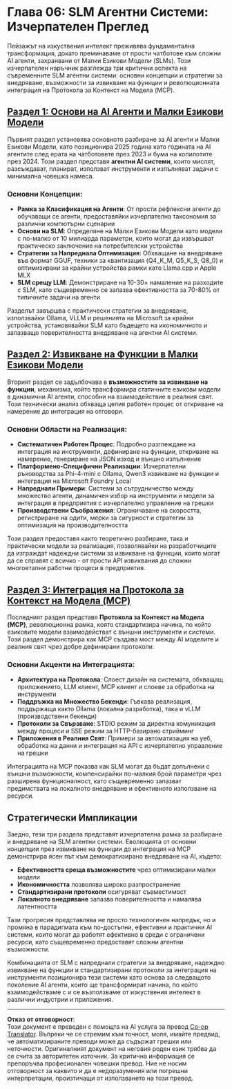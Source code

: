 <!--
CO_OP_TRANSLATOR_METADATA:
{
  "original_hash": "b17bf7f849519fac995c24ab9e2d0be8",
  "translation_date": "2025-09-18T23:37:18+00:00",
  "source_file": "Module06/README.md",
  "language_code": "bg"
}
-->
# Глава 06: SLM Агентни Системи: Изчерпателен Преглед

Пейзажът на изкуствения интелект преживява фундаментална трансформация, докато преминаваме от прости чатботове към сложни AI агенти, захранвани от Малки Езикови Модели (SLMs). Този изчерпателен наръчник разглежда три критични аспекта на съвременните SLM агентни системи: основни концепции и стратегии за внедряване, възможности за извикване на функции и революционната интеграция на Протокола за Контекст на Модела (MCP).

## [Раздел 1: Основи на AI Агенти и Малки Езикови Модели](./01.IntroduceAgent.md)

Първият раздел установява основното разбиране за AI агенти и Малки Езикови Модели, като позиционира 2025 година като годината на AI агентите след ерата на чатботовете през 2023 и бума на копилотите през 2024. Този раздел представя **агентни AI системи**, които мислят, разсъждават, планират, използват инструменти и изпълняват задачи с минимална човешка намеса.

### Основни Концепции:
- **Рамка за Класификация на Агенти**: От прости рефлексни агенти до обучаващи се агенти, предоставяйки изчерпателна таксономия за различни компютърни сценарии
- **Основи на SLM**: Определяне на Малки Езикови Модели като модели с по-малко от 10 милиарда параметри, които могат да извършват практическо заключение на потребителски устройства
- **Стратегии за Напреднала Оптимизация**: Обхващане на внедряване във формат GGUF, техники за квантизация (Q4_K_M, Q5_K_S, Q8_0) и оптимизирани за крайни устройства рамки като Llama.cpp и Apple MLX
- **SLM срещу LLM**: Демонстриране на 10-30× намаление на разходите с SLM, като същевременно се запазва ефективността за 70-80% от типичните задачи на агенти

Разделът завършва с практически стратегии за внедряване, използвайки Ollama, VLLM и решенията на Microsoft за крайни устройства, установявайки SLM като бъдещето на икономичното и запазващо поверителността внедряване на агентни AI системи.

## [Раздел 2: Извикване на Функции в Малки Езикови Модели](./02.FunctionCalling.md)

Вторият раздел се задълбочава в **възможностите за извикване на функции**, механизма, който трансформира статичните езикови модели в динамични AI агенти, способни на взаимодействие в реалния свят. Този технически анализ обхваща целия работен процес от откриване на намерение до интеграция на отговори.

### Основни Области на Реализация:
- **Систематичен Работен Процес**: Подробно разглеждане на интеграция на инструменти, дефиниране на функции, откриване на намерение, генериране на JSON изход и външно изпълнение
- **Платформено-Специфични Реализации**: Изчерпателни ръководства за Phi-4-mini с Ollama, Qwen3 извикване на функции и интеграция на Microsoft Foundry Local
- **Напреднали Примери**: Системи за сътрудничество между множество агенти, динамичен избор на инструменти и модели за интеграция в предприятия с изчерпателно управление на грешки
- **Производствени Съображения**: Ограничаване на скоростта, регистриране на одити, мерки за сигурност и стратегии за оптимизация на производителността

Този раздел предоставя както теоретично разбиране, така и практически модели за реализация, позволявайки на разработчиците да изграждат надеждни системи за извикване на функции, които могат да се справят с всичко - от прости API извиквания до сложни многоетапни работни процеси в предприятия.

## [Раздел 3: Интеграция на Протокола за Контекст на Модела (MCP)](./03.IntroduceMCP.md)

Последният раздел представя **Протокола за Контекст на Модела (MCP)**, революционна рамка, която стандартизира начина, по който езиковите модели взаимодействат с външни инструменти и системи. Този раздел демонстрира как MCP създава мост между AI моделите и реалния свят чрез добре дефинирани протоколи.

### Основни Акценти на Интеграцията:
- **Архитектура на Протокола**: Слоест дизайн на системата, обхващащ приложението, LLM клиент, MCP клиент и слоеве за обработка на инструменти
- **Поддръжка на Множество Бекенди**: Гъвкава реализация, поддържаща както Ollama (локална разработка), така и vLLM (производствени бекенди)
- **Протоколи за Свързване**: STDIO режим за директна комуникация между процеси и SSE режим за HTTP-базирано стрийминг
- **Приложения в Реалния Свят**: Примери за автоматизация на уеб, обработка на данни и интеграция на API с изчерпателно управление на грешки

Интеграцията на MCP показва как SLM могат да бъдат допълнени с външни възможности, компенсирайки по-малкия брой параметри чрез разширена функционалност, като същевременно запазват предимствата на локалното внедряване и ефективното използване на ресурси.

## Стратегически Импликации

Заедно, тези три раздела представят изчерпателна рамка за разбиране и внедряване на SLM агентни системи. Еволюцията от основни концепции през извикване на функции до интеграция на MCP демонстрира ясен път към демократизирано внедряване на AI, където:

- **Ефективността среща възможностите** чрез оптимизирани малки модели
- **Икономичността** позволява широко разпространение
- **Стандартизирани протоколи** осигуряват съвместимост
- **Локалното внедряване** запазва поверителността и намалява латентността

Тази прогресия представлява не просто технологичен напредък, но и промяна в парадигмата към по-достъпни, ефективни и практични AI системи, които могат да работят ефективно в среди с ограничени ресурси, като същевременно предоставят сложни агентни възможности.

Комбинацията от SLM с напреднали стратегии за внедряване, надеждно извикване на функции и стандартизирани протоколи за интеграция на инструменти позиционира тези системи като основа за следващото поколение AI агенти, които ще трансформират начина, по който взаимодействаме с и се възползваме от изкуствения интелект в различни индустрии и приложения.

---

**Отказ от отговорност**:  
Този документ е преведен с помощта на AI услуга за превод [Co-op Translator](https://github.com/Azure/co-op-translator). Въпреки че се стремим към точност, моля, имайте предвид, че автоматизираните преводи може да съдържат грешки или неточности. Оригиналният документ на неговия роден език трябва да се счита за авторитетен източник. За критична информация се препоръчва професионален човешки превод. Ние не носим отговорност за каквито и да е недоразумения или погрешни интерпретации, произтичащи от използването на този превод.